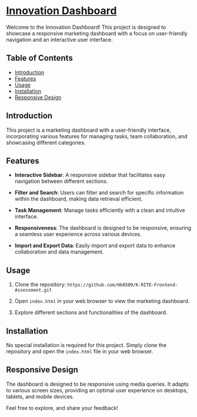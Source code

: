 # [Innovation Dashboard](https://innovation-dashboard.netlify.app/)

Welcome to the Innovation Dashboard! This project is designed to showcase a responsive marketing dashboard with a focus on user-friendly navigation and an interactive user interface.

## Table of Contents

- [Introduction](#introduction)
- [Features](#features)
- [Usage](#usage)
- [Installation](#installation)
- [Responsive Design](#responsive-design)

## Introduction

This project is a marketing dashboard with a user-friendly interface, incorporating various features for managing tasks, team collaboration, and showcasing different categories.

## Features

- **Interactive Sidebar**: A responsive sidebar that facilitates easy navigation between different sections.

- **Filter and Search**: Users can filter and search for specific information within the dashboard, making data retrieval efficient.

- **Task Management**: Manage tasks efficiently with a clean and intuitive interface.

- **Responsiveness**: The dashboard is designed to be responsive, ensuring a seamless user experience across various devices.

- **Import and Export Data**: Easily import and export data to enhance collaboration and data management.

## Usage

1. Clone the repository: `https://github.com/Hk0509/K-RITE-Frontend-Assessment.git`

2. Open `index.html` in your web browser to view the marketing dashboard.

3. Explore different sections and functionalities of the dashboard.

## Installation

No special installation is required for this project. Simply clone the repository and open the `index.html` file in your web browser.

## Responsive Design

The dashboard is designed to be responsive using media queries. It adapts to various screen sizes, providing an optimal user experience on desktops, tablets, and mobile devices.


Feel free to explore, and share your feedback!
